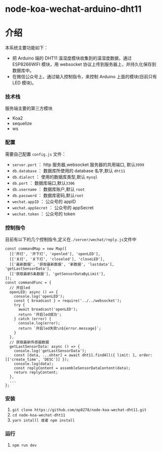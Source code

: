 # node-koa-wechat-arduino-dht11

# 介绍

本系统主要功能如下：

* 把 Arduino 端的 DHT11 温湿度模块收集到的温湿度数据，通过 ESP8266WIFI 模块，用 websocket 协议上传到服务器上，并持久化保存到数据库中。
* 在微信公众号上，通过输入控制指令，来控制 Arduino 上面的模块(目前只有 LED 模块)。

### 技术栈

服务端主要的第三方模块

* Koa2
* sequelize
* ws

### 配置

需要自己配置 `config.js` 文件：

* `server.port` ： http 服务器,websocket 服务器的共用端口, 默认`3999`
* `db.database` ： 数据库所使用的 database 名字,默认 `dht11`
* `db.dialect` ： 使用的数据库类型,默认 `mysql`
* `db.port` ： 数据库端口,默认`3306`
* `db.username` ： 数据库账户,默认 `root`
* `db.password` ： 数据库密码,默认`root`
* `wechat.appID` ： 公众号的 appID
* `wechat.appSecret` ： 公众号的 appSecret
* `wechat.token` ： 公众号的 token

### 控制指令

目前有以下的几个控制指令,定义在`./server/wechat/reply.js`文件中

```
const commandMap = new Map([
  [['开灯', '开下灯', 'openled'], 'openLED'],
  [['关灯', '关下灯', 'closeled'], 'closeLED'],
  [['最新数据', '获取最新数据', '新数据', 'lastdata'], 'getLastSensorData'],
  [['获取最新5条数据'], 'getSensorDataByLimit'],
]);
const commandFunc = {
  // 开启led
  openLED: async () => {
    console.log('openLED');
    const { broadcast } = require('../../websocket');
    try {
      await broadcast('openLED');
      return '开启led成功';
    } catch (error) {
      console.log(error);
      return `开启led失败\n${error.message}`;
    }
  },
  // 获取最新传感器数据
  getLastSensorData: async () => {
    console.log('getLastSensorData');
    const [data, ...ohter] = await dht11.findAll({ limit: 1, order: [['create_time', 'DESC']] });
    console.log(data);
    const replyContent = assembleSensorDataContent(data);
    return replyContent;
  },
  ...
};
```

### 安装

1.  `git clone https://github.com/op8278/node-koa-wechat-dht11.git`
2.  `cd node-koa-wechat-dht11`
3.  `yarn intalll 或者 npm install`

### 运行

1.  `npm run dev`
